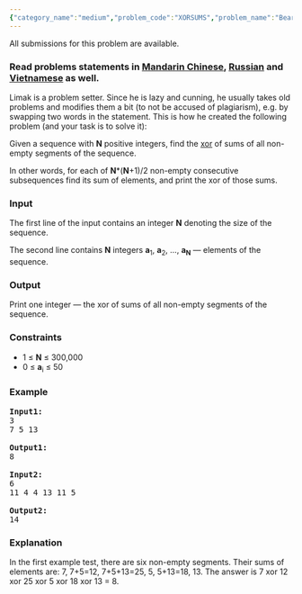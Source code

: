 ```yaml
---
{"category_name":"medium","problem_code":"XORSUMS","problem_name":"Bear and Xor of Sums","languages_supported":{"0":"ADA","1":"ASM","2":"BASH","3":"BF","4":"C","5":"C99 strict","6":"CAML","7":"CLOJ","8":"CLPS","9":"CPP 4.3.2","10":"CPP 4.9.2","11":"CPP14","12":"CS2","13":"D","14":"ERL","15":"FORT","16":"FS","17":"GO","18":"HASK","19":"ICK","20":"ICON","21":"JAVA","22":"JS","23":"LISP clisp","24":"LISP sbcl","25":"LUA","26":"NEM","27":"NICE","28":"NODEJS","29":"PAS fpc","30":"PAS gpc","31":"PERL","32":"PERL6","33":"PHP","34":"PIKE","35":"PRLG","36":"PYPY","37":"PYTH","38":"PYTH 3.4","39":"RUBY","40":"SCALA","41":"SCM chicken","42":"SCM guile","43":"SCM qobi","44":"ST","45":"TCL","46":"TEXT","47":"WSPC"},"max_timelimit":4.5,"source_sizelimit":50000,"problem_author":"errichto","problem_tester":"mnbvmar","date_added":"19-04-2017","tags":{"0":"cook81","1":"errichto","2":"medium","3":"segment"},"editorial_url":"https://discuss.codechef.com/problems/XORSUMS","time":{"view_start_date":1492972200,"submit_start_date":1492972200,"visible_start_date":1492972200,"end_date":1735669800},"layout":"problem"}
---
```

<span class="solution-visible-txt">All submissions for this problem are available.</span><h3> Read problems statements in <a target="_blank" href="http://www.codechef.com/download/translated/COOK81/mandarin/XORSUMS.pdf">Mandarin Chinese</a>, <a target="_blank" href="http://www.codechef.com/download/translated/COOK81/russian/XORSUMS.pdf">Russian</a> and <a target="_blank" href="http://www.codechef.com/download/translated/COOK81/vietnamese/XORSUMS.pdf">Vietnamese</a> as well.</h3>


<p>Limak is a problem setter.
Since he is lazy and cunning, he usually takes old problems and modifies them a bit (to not be accused of plagiarism), e.g. by swapping two words in the statement.
This is how he created the following problem (and your task is to solve it):</p>

<p>Given a sequence with <b>N</b> positive integers, find the <a href = "https://en.wikipedia.org/wiki/Bitwise_operation#XOR">xor</a> of sums of all non-empty segments of the sequence.</p>

<p>In other words, for each of <b>N</b>*(<b>N</b>+1)/2 non-empty consecutive subsequences find its sum of elements, and print the xor of those sums.</p>


<h3>Input</h3>

<p>The first line of the input contains an integer <b>N</b> denoting the size of the sequence.</p>

<p>The second line contains <b>N</b> integers <b>a</b><sub>1</sub>, <b>a</b><sub>2</sub>, ..., <b>a<sub>N</sub></b> — elements of the sequence.</p>



<h3>Output</h3>

<p>Print one integer — the xor of sums of all non-empty segments of the sequence.</p>



<h3>Constraints</h3>

<ul>
<li>1 ≤ <b>N</b> ≤ 300,000</li>
<li>0 ≤ <b>a</b><sub>i</sub> ≤ 50</li>
</ul>



<h3>Example</h3>

<pre><b>Input1:</b>
3
7 5 13

<b>Output1:</b>
8

<b>Input2:</b>
6
11 4 4 13 11 5

<b>Output2:</b>
14
</pre>



<h3>Explanation</h3>

<p>In the first example test, there are six non-empty segments.
Their sums of elements are: 7, 7+5=12, 7+5+13=25, 5, 5+13=18, 13.
The answer is 7 xor 12 xor 25 xor 5 xor 18 xor 13 = 8.</p>